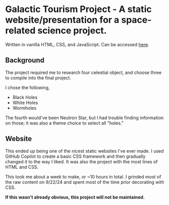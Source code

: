 # Galactic Tourism Project - A static website/presentation for a space-related science project.

Written in vanilla HTML, CSS, and JavaScript.
Can be accessed [here](https://dacoder101.github.io/galactic-tourism-project/).

## Background

The project required me to research four celestial object, and choose three to compile into the final project.

I chose the following,

- Black Holes
- White Holes
- Wormholes

The fourth would've been Neutron Star, but I had trouble finding information on those; it was also a theme choice to select all "holes."

## Website

This ended up being one of the nicest static websites I've ever made. I used GitHub Copilot to create a basic CSS framework and then gradually changed it to the way I liked. It was also the project with the most lines of HTML and CSS.

This took me about a week to make, or ~10 hours in total. I grinded most of the raw content on 9/22/24 and spent most of the time prior decorating with CSS.

**If this wasn't already obvious, this project will not be maintained.**
